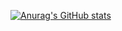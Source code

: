 [![Anurag's GitHub stats](https://github-readme-stats.vercel.app/api?username=WooxHimself)](https://github.com/WooxHimself/github-readme-stats)
